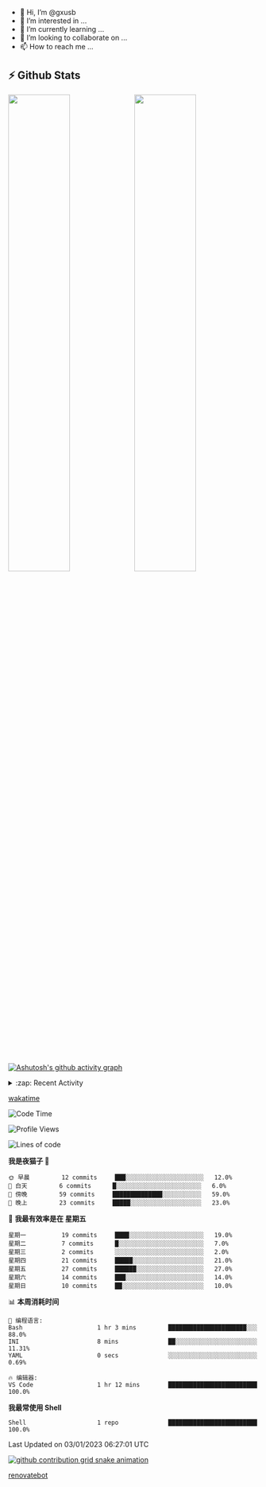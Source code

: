 - 👋 Hi, I’m @gxusb
- 👀 I’m interested in ...
- 🌱 I’m currently learning ...
- 💞️ I’m looking to collaborate on ...
- 📫 How to reach me ...

## ⚡ Github Stats

<p align="left">
  <img width="49.6%" src="https://github-readme-stats.vercel.app/api?username=gxusb&show_icons=true&theme=tokyonight&hide_border=true&locale=cn">
  <img width="49.6%" src="https://github-readme-streak-stats.herokuapp.com?user=gxusb&theme=dark&locale=zh&fire=92DD6B&ring=6FAFDD">
</p>

[![Ashutosh's github activity graph](https://github-readme-activity-graph.cyclic.app/graph?username=gxusb&bg_color=232323&color=ffffff&line=ebebeb&point=96d35f&area=true&hide_border=true)](https://github.com/ashutosh00710/github-readme-activity-graph)

<!---
<p align="left">
    <img width="49.5%" src="https://github-readme-stats.vercel.app/api?username=gxusb&show_icons=true&count_private=true&title_color=006400&text_color=000080&bg_color=30,00FFFF,40E0D0,00CED1&locale=cn">
  <img width="49.5%" src="https://github-readme-stats.vercel.app/api/top-langs/?username=gxusb&title_color=006400&text_color=000080&layout=compact&bg_color=30,00FFFF,40E0D0,00CED1&locale=cn">
</p>
--->

<details>
<summary>:zap: Recent Activity</summary>
<!--START_SECTION:activity-->

1. ❗️ Opened issue [#457](https://github.com/jaywcjlove/linux-command/issues/457) in [jaywcjlove/linux-command](https://github.com/jaywcjlove/linux-command)
2. 🎉 Merged PR [#2](https://github.com/gxusb/gxusb/pull/2) in [gxusb/gxusb](https://github.com/gxusb/gxusb)
3. 🎉 Merged PR [#3](https://github.com/gxusb/gxusb/pull/3) in [gxusb/gxusb](https://github.com/gxusb/gxusb)
4. 🎉 Merged PR [#1](https://github.com/gxusb/gxusb/pull/1) in [gxusb/gxusb](https://github.com/gxusb/gxusb)
5. 🗣 Commented on [#62](https://github.com/nilaoda/N_m3u8DL-RE/issues/62) in [nilaoda/N_m3u8DL-RE](https://github.com/nilaoda/N_m3u8DL-RE)
6. 🗣 Commented on [#5](https://github.com/v03413/ServerStatus-Client/issues/5) in [v03413/ServerStatus-Client](https://github.com/v03413/ServerStatus-Client)
7. 🗣 Commented on [#5](https://github.com/v03413/ServerStatus-Client/issues/5) in [v03413/ServerStatus-Client](https://github.com/v03413/ServerStatus-Client)
8. ❗️ Opened issue [#5](https://github.com/v03413/ServerStatus-Client/issues/5) in [v03413/ServerStatus-Client](https://github.com/v03413/ServerStatus-Client)
9. ❗️ Opened issue [#2233](https://github.com/alist-org/alist/issues/2233) in [alist-org/alist](https://github.com/alist-org/alist)
10. ❗️ Opened issue [#194](https://github.com/cppla/ServerStatus/issues/194) in [cppla/ServerStatus](https://github.com/cppla/ServerStatus)

<!--END_SECTION:activity-->
</details>


[wakatime](https://wakatime.com/dashboard)
<!--START_SECTION:waka-->
![Code Time](http://img.shields.io/badge/Code%20Time-32%20hrs%2054%20mins-blue)

![Profile Views](http://img.shields.io/badge/%E4%B8%AA%E4%BA%BA%E8%B5%84%E6%96%99%E8%A7%82%E7%9C%8B%E6%AC%A1%E6%95%B0-14-blue)

![Lines of code](https://img.shields.io/badge/%E4%BB%8E%E3%80%8CHello%20World%E3%80%8D%E8%B5%B7%E6%88%91%E5%B7%B2%E7%BB%8F%E5%86%99%E4%BA%86-892%20%E8%A1%8C%E4%BB%A3%E7%A0%81-blue)

**我是夜猫子 🦉** 

```text
🌞 早晨         12 commits     ███░░░░░░░░░░░░░░░░░░░░░░   12.0% 
🌆 白天         6 commits      █░░░░░░░░░░░░░░░░░░░░░░░░   6.0% 
🌃 傍晚         59 commits     ██████████████░░░░░░░░░░░   59.0% 
🌙 晚上         23 commits     █████░░░░░░░░░░░░░░░░░░░░   23.0%

```
📅 **我最有效率是在 星期五** 

```text
星期一          19 commits     ████░░░░░░░░░░░░░░░░░░░░░   19.0% 
星期二          7 commits      █░░░░░░░░░░░░░░░░░░░░░░░░   7.0% 
星期三          2 commits      ░░░░░░░░░░░░░░░░░░░░░░░░░   2.0% 
星期四          21 commits     █████░░░░░░░░░░░░░░░░░░░░   21.0% 
星期五          27 commits     ██████░░░░░░░░░░░░░░░░░░░   27.0% 
星期六          14 commits     ███░░░░░░░░░░░░░░░░░░░░░░   14.0% 
星期日          10 commits     ██░░░░░░░░░░░░░░░░░░░░░░░   10.0%

```


📊 **本周消耗时间** 

```text
💬 编程语言: 
Bash                     1 hr 3 mins         ██████████████████████░░░   88.0% 
INI                      8 mins              ██░░░░░░░░░░░░░░░░░░░░░░░   11.31% 
YAML                     0 secs              ░░░░░░░░░░░░░░░░░░░░░░░░░   0.69%

🔥 编辑器: 
VS Code                  1 hr 12 mins        █████████████████████████   100.0%

```

**我最常使用 Shell** 

```text
Shell                    1 repo              █████████████████████████   100.0%

```



 Last Updated on 03/01/2023 06:27:01 UTC
<!--END_SECTION:waka-->

<!-- waka-box start -->
<!-- waka-box end -->

[![github contribution grid snake animation](https://raw.githubusercontent.com/gxusb/gxusb/output/github-contribution-grid-snake.svg)](https://github.com/gxusb)

<!---
gxusb/gxusb is a ✨ special ✨ repository because its `README.md` (this file) appears on your GitHub profile.
You can click the Preview link to take a look at your changes.
--->

[renovatebot](https://app.renovatebot.com/dashboard)
